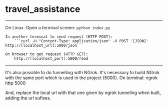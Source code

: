 # travel_assistance

--------------------------

On Linux.
    Open a terminal screen:
        ```python index.py```

    In another terminal to send request (HTTP POST):
        ```curl -H "Content-Type: application/json" -X POST '[JSON]' http://[localhost_url]:5000/json```

    On browser to get request (HTTP GET):
        http://[localhost_port]:5000/read


---------------------------

It's also possible to do tunnelling with NGrok.
It's necessary to build NGrok with the same port which is used in the project (5000).
    On terminal:
        ngrok http 5000

And, replace the local url with that one given by ngrok tunneling when built, adding the url sufixes.
